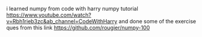 i learned numpy from code with harry numpy tutorial https://www.youtube.com/watch?v=Rbh1rieb3zc&ab_channel=CodeWithHarry
and done some of the exercise ques from this link https://github.com/rougier/numpy-100
